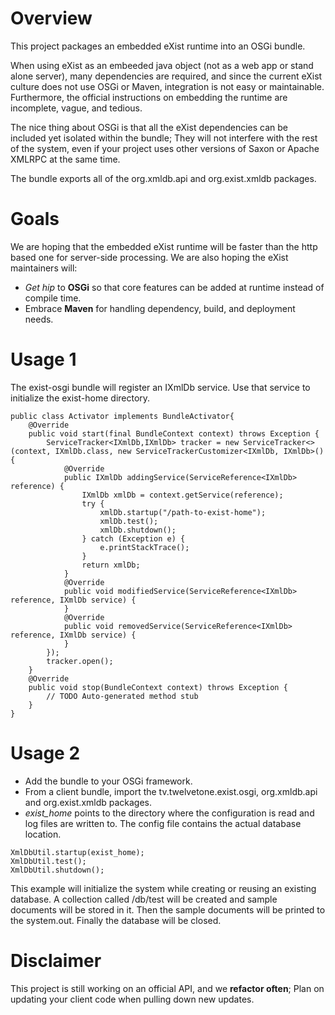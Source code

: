 # Overview

This project packages an embedded eXist runtime into an OSGi bundle.  

When using eXist as an embeeded java object (not as a web app or stand alone server), many dependencies are required, and since the current eXist culture does not use OSGi or Maven, integration is not easy or maintainable.  Furthermore, the official instructions on embedding the runtime are incomplete, vague, and tedious.

The nice thing about OSGi is that all the eXist dependencies can be included yet isolated within the bundle; They will not interfere with the rest of the system, even if your project uses other versions of Saxon or Apache XMLRPC at the same time.

The bundle exports all of the org.xmldb.api and org.exist.xmldb packages. 

# Goals

We are hoping that the embedded eXist runtime will be faster than the http based one for server-side processing.  We are also hoping the eXist maintainers will:
 * *Get hip* to **OSGi** so that core features can be added at runtime instead of compile time.
 * Embrace **Maven** for handling dependency, build, and deployment needs.
 
# Usage 1

The exist-osgi bundle will register an IXmlDb service.  Use that service to initialize the exist-home directory.

```
public class Activator implements BundleActivator{
    @Override
    public void start(final BundleContext context) throws Exception {
        ServiceTracker<IXmlDb,IXmlDb> tracker = new ServiceTracker<>(context, IXmlDb.class, new ServiceTrackerCustomizer<IXmlDb, IXmlDb>() {
            @Override
            public IXmlDb addingService(ServiceReference<IXmlDb> reference) {
                IXmlDb xmlDb = context.getService(reference);
                try {
                    xmlDb.startup("/path-to-exist-home");
                    xmlDb.test();
                    xmlDb.shutdown();
                } catch (Exception e) {
                    e.printStackTrace();
                }
                return xmlDb;
            }
            @Override
            public void modifiedService(ServiceReference<IXmlDb> reference, IXmlDb service) {               
            }
            @Override
            public void removedService(ServiceReference<IXmlDb> reference, IXmlDb service) {                
            }
        });
        tracker.open();
    }
    @Override
    public void stop(BundleContext context) throws Exception {
        // TODO Auto-generated method stub       
    }
}
```

# Usage 2

 * Add the bundle to your OSGi framework.  
 * From a client bundle, import the tv.twelvetone.exist.osgi, org.xmldb.api and org.exist.xmldb packages.
 * *exist_home* points to the directory where the configuration is read and log files are written to.  The config file contains the actual database location.

```
XmlDbUtil.startup(exist_home);
XmlDbUtil.test();
XmlDbUtil.shutdown();
```

This example will initialize the system while creating or reusing an existing database.  A collection called /db/test will be created and sample documents will be stored in it.  Then the sample documents will be printed to the system.out.  Finally the database will be closed.


# Disclaimer

This project is still working on an official API, and we **refactor often**; Plan on updating your client code when pulling down new updates.
